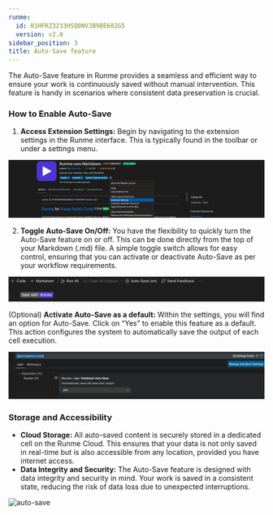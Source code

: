 ```yaml
---
runme:
  id: 01HFRZ3233HSQ0NVJB9BE682G5
  version: v2.0
sidebar_position: 3
title: Auto-Save feature
---
```


The Auto-Save feature in Runme provides a seamless and efficient way to ensure your work is continuously saved without manual intervention. This feature is handy in scenarios where consistent data preservation is crucial.

### How to Enable Auto-Save

1. **Access Extension Settings:** Begin by navigating to the extension settings in the Runme interface. This is typically found in the toolbar or under a settings menu.

![extn](../../static/img/autosaveextension.png)

2. **Toggle Auto-Save On/Off:** You have the flexibility to quickly turn the Auto-Save feature on or off. This can be done directly from the top of your Markdown (.md) file. A simple toggle switch allows for easy control, ensuring that you can activate or deactivate Auto-Save as per your workflow requirements.

![autosave-on/off](../../static/img/autosave-on:off.png)

(Optional) **Activate Auto-Save as a default:** Within the settings, you will find an option for Auto-Save. Click on “Yes” to enable this feature as a default. This action configures the system to automatically save the output of each cell execution.

![autosave-yes](../../static/img/autosave-yes.png)

### Storage and Accessibility

- **Cloud Storage:** All auto-saved content is securely stored in a dedicated cell on the Runme Cloud. This ensures that your data is not only saved in real-time but is also accessible from any location, provided you have internet access.
- **Data Integrity and Security:** The Auto-Save feature is designed with data integrity and security in mind. Your work is saved in a consistent state, reducing the risk of data loss due to unexpected interruptions.

![auto-save](../../static/img/runme-cloud.png)
